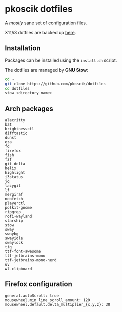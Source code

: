 # pkoscik dotfiles

A _mostly_ sane set of configuration files.

X11/i3 dotfiles are backed up [here](https://github.com/pkoscik/dotfiles-old).

## Installation

Packages can be installed using the `install.sh` script.

The dotfiles are managed by __GNU Stow__:

```bash
cd ~
git clone https://github.com/pkoscik/dotfiles
cd dotfiles
stow <directory name>
```

## Arch packages

```
alacritty
bat
brightnessctl
difftastic
dunst
eza
fd
firefox
fish
fzf
git-delta
helix
highlight
i3status
jq
lazygit
lf
mergiraf
neofetch
playerctl
polkit-gnome
ripgrep
rofi-wayland
starship
stow
sway
swaybg
swayidle
swaylock
tig
ttf-font-awesome
ttf-jetbrains-mono
ttf-jetbrains-mono-nerd
uv
wl-clipboard
```

## Firefox configuration

```
general.autoScroll: true
mousewheel.min_line_scroll_amount: 120
mousewheel.default.delta_multiplier_{x,y,z}: 30
```

